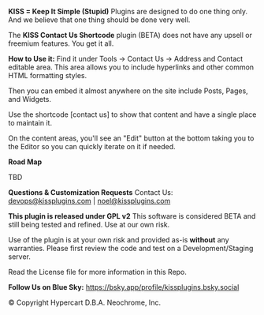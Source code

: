 **KISS = Keep It Simple (Stupid)** Plugins are designed to do one thing only. And we believe that one thing should be done very well.

The **KISS Contact Us Shortcode** plugin (BETA) does not have any upsell or freemium features. You get it all.

**How to Use it:**
Find it under Tools -> Contact Us -> Address and Contact editable area.
This area allows you to include hyperlinks and other common HTML formatting styles.

Then you can embed it almost anywhere on the site include Posts, Pages, and Widgets.

Use the shortcode [contact us] to show that content and have a single place to maintain it.

On the content areas, you'll see an "Edit" button at the bottom taking you to the Editor so you can quickly iterate on it if needed.

**Road Map**

TBD 


**Questions & Customization Requests**
Contact Us: devops@kissplugins.com | noel@kissplugins.com

**This plugin is released under GPL v2**
This software is considered BETA and still being tested and refined. Use at our own risk.

Use of the plugin is at your own risk and provided as-is **without** any warranties.
Please first review the code and test on a Development/Staging server.

Read the License file for more information in this Repo.

**Follow Us on Blue Sky:**
https://bsky.app/profile/kissplugins.bsky.social

© Copyright Hypercart D.B.A. Neochrome, Inc.
